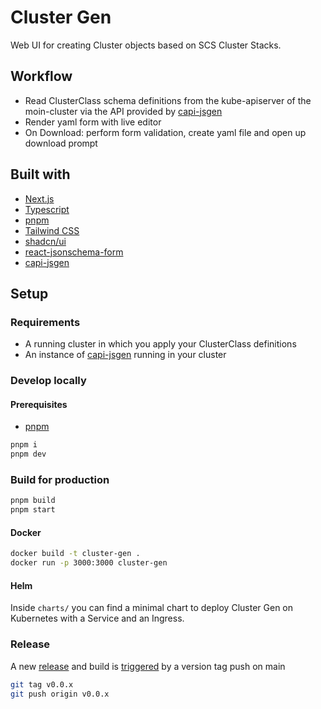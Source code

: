 # Cluster Gen

Web UI for creating Cluster objects based on SCS Cluster Stacks.

## Workflow

- Read ClusterClass schema definitions from the kube-apiserver of the moin-cluster via the API provided by [capi-jsgen](https://github.com/SovereignCloudStack/capi-jsgen)
- Render yaml form with live editor
- On Download: perform form validation, create yaml file and open up download prompt

## Built with

- [Next.js](https://nextjs.org/)
- [Typescript](https://www.typescriptlang.org/)
- [pnpm](https://pnpm.io/)
- [Tailwind CSS](https://tailwindcss.com/)
- [shadcn/ui](https://ui.shadcn.com/)
- [react-jsonschema-form](https://github.com/rjsf-team/react-jsonschema-form)
- [capi-jsgen](https://github.com/SovereignCloudStack/capi-jsgen)

## Setup

### Requirements

- A running cluster in which you apply your ClusterClass definitions
- An instance of [capi-jsgen](https://github.com/SovereignCloudStack/capi-jsgen) running in your cluster

### Develop locally

#### Prerequisites

- [pnpm](https://pnpm.io/installation)

```bash
pnpm i
pnpm dev
```

### Build for production

```bash
pnpm build
pnpm start
```

#### Docker

```bash
docker build -t cluster-gen .
docker run -p 3000:3000 cluster-gen
```

#### Helm

Inside `charts/` you can find a minimal chart to deploy Cluster Gen on Kubernetes with a Service and an Ingress.

### Release

A new [release](https://github.com/SovereignCloudStack/cluster-gen/releases) and build is [triggered](https://github.com/SovereignCloudStack/cluster-gen/blob/main/.github/workflows/release.yml) by a version tag push on main

```bash
git tag v0.0.x
git push origin v0.0.x
```
